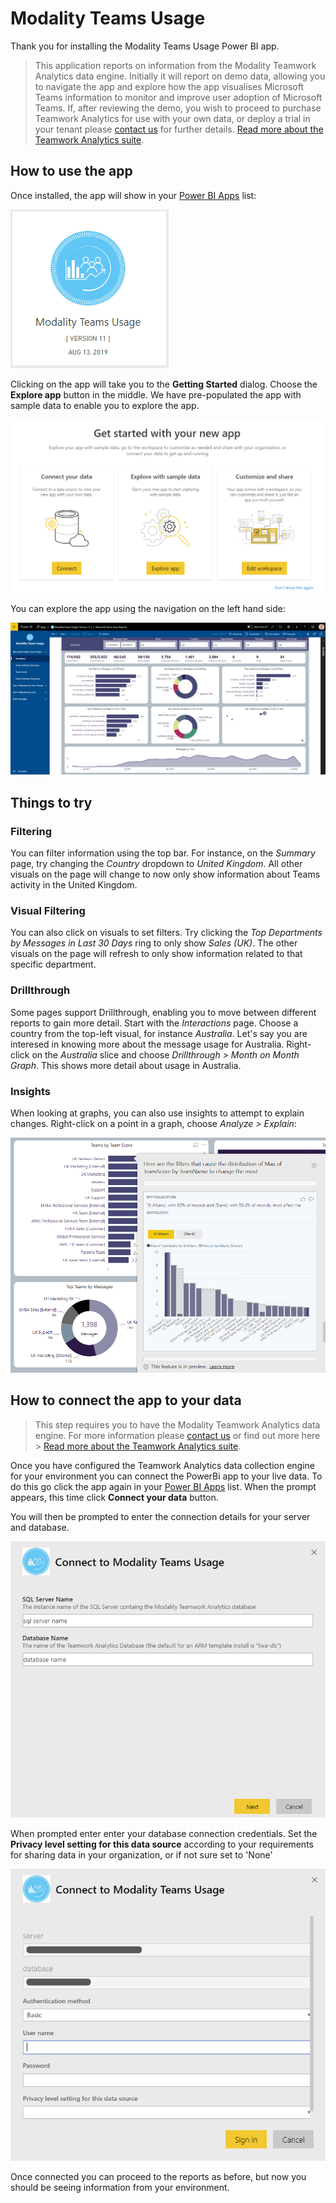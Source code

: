 # Modality Teams Usage

Thank you for installing the Modality Teams Usage Power BI app. 

> This application reports on information from the Modality Teamwork Analytics data engine.  Initially it will report on demo data, allowing you to navigate the app and explore how the app visualises Microsoft Teams information to monitor and improve user adoption of Microsoft Teams.  If, after reviewing the demo, you wish to proceed to purchase Teamwork Analytics for use with your own data, or deploy a trial in your tenant please [contact us](https://modalitysoftware.com/contact) for further details. [Read more about the Teamwork Analytics suite](https://modalitysoftware.com/teamwork-analytics).

## How to use the app

Once installed, the app will show in your [Power BI Apps](https://app.powerbi.com/groups/me/apps) list:

![alt text](images/usage/icon.png "Modality Teams Usage Icon")

Clicking on the app will take you to the **Getting Started** dialog. Choose the **Explore app** button in the middle. We have pre-populated the app with sample data to enable you to explore the app.

![alt text](images/usage/connectordemo.png "Get Started Dialog")

You can explore the app using the navigation on the left hand side:

![alt text](images/usage/summary.png "Summary")

## Things to try

### Filtering

You can filter information using the top bar. For instance, on the *Summary* page, try changing the *Country* dropdown to *United Kingdom*. All other visuals on the page will change to now only show information about Teams activity in the United Kingdom.

### Visual Filtering

You can also click on visuals to set filters. Try clicking the *Top Departments by Messages in Last 30 Days* ring to only show *Sales (UK)*. The other visuals on the page will refresh to only show information related to that specific department.

### Drillthrough
Some pages support Drillthrough, enabling you to move between different reports to gain more detail. Start with the *Interactions* page. Choose a country from the top-left visual, for instance *Australia*. Let's say you are interesed in knowing more about the message usage for Australia. Right-click on the *Australia* slice and choose *Drillthrough > Month on Month Graph*. This shows more detail about usage in Australia. 

### Insights
When looking at graphs, you can also use insights to attempt to explain changes. Right-click on a point in a graph, choose *Analyze > Explain*:

![alt text](images/usage/explain.png "Analysis")

## How to connect the app to your data

> This step requires you to have the Modality Teamwork Analytics data engine.  For more information please [contact us](https://modalitysoftware.com/contact) or find out more here > [Read more about the Teamwork Analytics suite](https://modalitysoftware.com/teamwork-analytics).

Once you have configured the Teamwork Analytics data collection engine for your environment you can connect the PowerBi app to your live data.  To do this go click the app again in your [Power BI Apps](https://app.powerbi.com/groups/me/apps) list.  When the prompt appears, this time click **Connect your data** button.

You will then be prompted to enter the connection details for your server and database.
  
![alt text](images/usage/connecttodata.png "Analysis")

When prompted enter enter your database connection credentials.  Set the **Privacy level setting for this data source** according to your requirements for sharing data in your organization, or if not sure set to 'None'

![alt text](images/usage/credentials.png "Analysis")

Once connected you can proceed to the reports as before, but now you should be seeing information from your environment.
